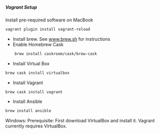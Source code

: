 ##### Vagrant Setup

Install pre-required software on MacBook
```sh
vagrant plugin install vagrant-reload
```
- Install brew. See www.brew.sh for instructions
- Enable Homebrew Cask 
```sh
    brew install caskroom/cask/brew-cask
  ```  
- Install Virtual Box 
```sh    
brew cask install virtualbox
  ```
- Install Vagrant 
```sh 
brew cask install vagrant
  ```
- Install Ansible  
```sh 
brew install ansible
  ```
Windows: Prerequisite: First download VirtualBox and install it. Vagrant currently requires VirtualBox.

